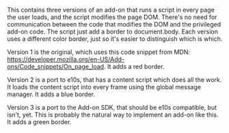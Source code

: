 This contains three versions of an add-on that runs a script in every page the user loads, and the script modifies the page DOM. There's no need for communication between the code that modifies the DOM and the privileged add-on code. The script just add a border to document.body. Each version uses a different color border, just so it's easier to distinguish which is which.

Version 1 is the original, which uses this code snippet from MDN: https://developer.mozilla.org/en-US/Add-ons/Code_snippets/On_page_load. It adds a red border.

Version 2 is a port to e10s, that has a content script which does all the work. It loads the content script into every frame using the global message manager. It adds a blue border.

Version 3 is a port to the Add-on SDK, that should be e10s compatible, but isn't, yet. This is probably the natural way to implement an add-on like this. It adds a green border. 